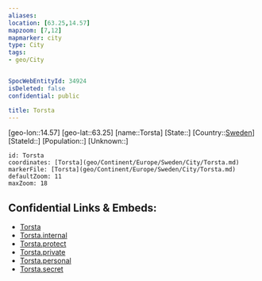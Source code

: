 ```yaml
---
aliases: 
location: [63.25,14.57]
mapzoom: [7,12] 
mapmarker: city 
type: City
tags:
- geo/City


SpocWebEntityId: 34924
isDeleted: false
confidential: public

title: Torsta
---
```

[geo-lon::14.57]
[geo-lat::63.25]
[name::Torsta]
[State::]
[Country::[Sweden](geo/Continent/Europe/Sweden.md)]
[StateId::]
[Population::]
[Unknown::]


```leaflet
id: Torsta
coordinates: [Torsta](geo/Continent/Europe/Sweden/City/Torsta.md)
markerFile: [Torsta](geo/Continent/Europe/Sweden/City/Torsta.md)
defaultZoom: 11 
maxZoom: 18
```


## Confidential Links & Embeds: 
- [Torsta](../../../../../../_public/geo/Continent/Europe/Sweden/City/Torsta.md) 
- [Torsta.internal](../../../../../../_internal/geo/Continent/Europe/Sweden/City/Torsta.internal.md) 
- [Torsta.protect](../../../../../../_protect/geo/Continent/Europe/Sweden/City/Torsta.protect.md) 
- [Torsta.private](../../../../../../_private/geo/Continent/Europe/Sweden/City/Torsta.private.md) 
- [Torsta.personal](../../../../../../_personal/geo/Continent/Europe/Sweden/City/Torsta.personal.md) 
- [Torsta.secret](../../../../../../_secret/geo/Continent/Europe/Sweden/City/Torsta.secret.md) 
